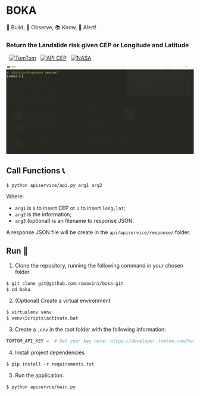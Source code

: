 # BOKA
🌉 Build, 🔎 Observe, 📚 Know, 🚩 Alert!

### Return the Landslide risk given CEP or Longitude and Latitude

&nbsp; [![TomTom](https://img.shields.io/badge/API&nbsp;Documentation-TomTom-red)](https://developer.tomtom.com/search-api/search-api-documentation) &nbsp; [![API CEP](https://img.shields.io/badge/API&nbsp;Documentation-API&nbsp;CEP-purple)](https://apicep.com/api-de-consulta/) &nbsp; [![NASA](https://img.shields.io/badge/GPM&nbsp;Data&nbsp;Directory-NASA-blue)](https://gpm.nasa.gov/data/visualizations/precip-apps)

![BOKA](images/boka.gif)

## Call Functions 📞

```
$ python apiservice/api.py arg1 arg2
```
Where:
 - `arg1` is `0` to insert CEP or `1` to insert `long;lat`;
 - `arg2` is the information;
 - `arg3` (optional) is an filename to response JSON.

A response JSON file will be create in the `api/apiservice/response/` folder.

## Run 🏁

1. Clone the repository, running the following command in your chosen folder
```
$ git clone git@github.com:romavini/boka.git
$ cd boka
```

2. (Optional) Create a virtual environment
```
$ virtualenv venv
$ venv\Scripts\activate.bat
```

3. Create a `.env` in the root folder with the following information:
```python
TOMTOM_API_KEY =  # Get your key here: https://developer.tomtom.com/how-to-get-tomtom-api-key
```

4. Install project dependencies
```
$ pip install -r requirements.txt
```

5. Run the application.
```
$ python apiservce/main.py
```
